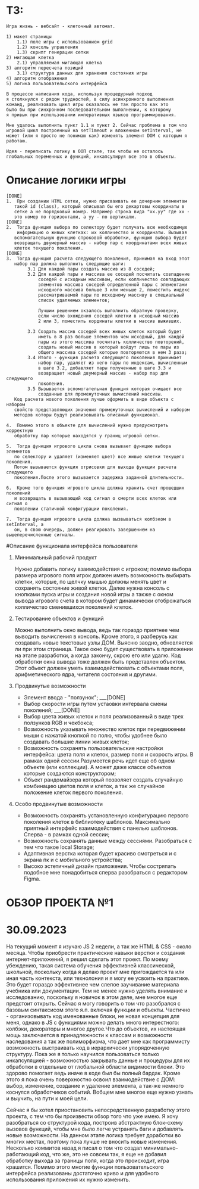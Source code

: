 # ТЗ:

    Игра жизнь - вебсайт - клеточный автомат.

    1) макет страницы
        1.1) поле игры с использованием grid
        1.2) консоль управления
        1.3) скрипт генерации сетки
    2) мигающая клетка
        2.1) управляемая мигающая клетка
    3) алгоритм пересчета позиций
        3.1) структура данных для хранения состояния игры
    4) алгоритм отображения
    5) логика пользовательского интерфейса

    В процессе написания кода, используя процедурный подход
    я столкнулся с рядом трудностей, в силу асинхронного выполнения
    команд, реализовать цикл игры оказалось не так просто как это
    было бы при синхронном последовательном выполнении, к которому
    я привык при использовании императивных языков программирования.

    Мне удалось выполнить пункт 1.1 и пункт 2. Сейчас проблема в том что
    игровой цикл построенный на setTimeout и вложенном setInterval, не
    может (или я просто не понимаю как) изменять элемент DOM с которым я
    работаю. 
    
    Идея - переписать логику в ООП стиле, так чтобы не осталось
    глобальных переменных и функций, инкапсулируя все это в объекты.


# Описание логики игры

	[DONE]
	1.  При создании HTML сетки, нужно присваивать ее дочерним элементам
	   такой id (class), который описывал бы его декартовы координаты в
	   сетке а не порядковый номер. Например строка вида "xx.yy" где хх -
	   это номер по горизонтали, а уу - по вертикали. 
	[DONE]
	2.  Тогда функция выбора по селектору будет получать всю необходимую
        информацию о живых клетках: их колличество и координаты. Вызывая
	   вспомогательную функцию строковой обработки, функция выбора будет
	   возвращать двумерный массив - набор пар с координатами всех живых
	   клеток текущего поколения.
	[DONE]   
	3.  Тогда функция расчета следующего поколения, принимая на вход этот
	   набор пар должна выполнить следующие шаги:
			3.1 Для каждой пары создать массив из 8 соседей;
			3.2 Для каждой пары и массива ее соседей посчитать совпадение
			    соседей с исходным массивом, если колличество совпадающих
				элементов массива соседей определенной пары с элементами
				исходного массива больше 3 или меньше 2, поместить индекс
				рассматриваемой пары по исходному массиву в специальный
				список удаляемых элементов;

				Лучшим решением окзалось выполнить обратную проверку,
				если число вхождения соседей клетки в исходный массив
				2 или 3, поместить кординаты клетки в массив выживших.

			3.3 Создать массив соседей всех живых клеток который будет
			    иметь в 8 раз больше элементов чем исходный, для каждой
				пары из этого массива посчитать колличество повторений,
				создать новый массив в который войдут лишь те пары из 
				общего массива соседей которые повторяются в нем 3 раза;
			3.4 Итого - функция расчета следующего поколения принимает
			    набор пар, удаляет из него пары по индексам, вычисленным
				в шаге 3.2, добавляет пары полученные в шаге 3.3 и
				возвращает новый двумерный массив - набор пар для следующего
				поколения.
			3.5 Вызывается вспомогательная функция которая очищает все
				созданные для промежуточных вычислений массивы.
	   Код расчета нового поколения лучше оформить в виде объекта с набором
	   свойств представляющих значения промежуточных вычислений и набором
	   методов которы будут реализовывать описаный функционал.
		   
	4.  Помимо этого в объекте для вычислений нужно предусмотреть корректную
	   обработку пар которые находятся у границ игровой сетки.
	   
	5.  Тогда функция игрового цикла снова вызывает функцию выбора элемнетов
	   по селектору и удаляет (изменяет цвет) все живые клетки текущего поколения.
	   Потом вызывается функция отрисовки для выхода функции расчета следующего
	   поколения.После этого вызывается задержка заданной длительности.
	   
	6.  Кроме того функция игрового цикла должна хранить счет прошедших поколений
	   и возвращать в вызывающий код сигнал о смерти всех клеток или сигнал о
	   появлении статичной конфигурации поколения.
	   
	7.  Тогда функция игрового цикла должна вызвываться колбэком в setInterval, а
	   он, в свою очередь, должен реагировать завершением на вышеперечисленные сигналы.


#Описание функционала интерфейса пользователя

1. Минимальный рабочий продукт

	 Нужно добавить логику взаимодействия с игроком; помимо выбора
	размера игрового поля игрок должен иметь возможность выбирать
	клетки, которые, по щелчку мышью должны менять цвет и сохранять
	состояние живой клетки. Далее нужна консоль с кнопками пуска
	игры и создания новой игры а также с окном вывода игрового счета
	в котором будет динамически отоброжаться колличество сменившихся
	поколений клеток.
	
2. Тестирование объектов и функций

	 Можно выполнить окно вывода, ведь так гораздо приятнее
	чем выводить вычисления в консоль. Кроме этого, я разберусь
	как создавать новые текстовые узлы ДОМ. Выясню заодно,
	обновляется	ли при этом страница. Такое окно будет существовать
	в приложении на этапе разработки, а когда закончу, скрою его
	или удалю. Код обработки окна вывода тоже должен быть представлен
	объектом. Этот обьект должен уметь взаимодействовать с объектами
	поля, арифметического ядра, читателя состояния и другими.
	
3. Продвинутые возможности

	- Элемент ввода - "ползунок"; ___[DONE]
	- Выбор скорости игры путем устаовки интервала смены поколений; ___[DONE]
	- Выбор цвета живых клеток и поля реализованный в виде трех
	  ползунков RGB и чекбокса;
	- Возможность указывать множество клеток при передвижении мыши
	  с нажатой кнопкой по полю, чтобы удобнее было создавать
	  большие линии живых клеток;
	- Возможность сохранять пользовательские настройки интерфейса:
	  цвета поля и клеток, размер поля и скорость игры. В рамках
	  одной сессии.Разумеется речь идет еще об одном объекте (или
	  коллекции). А может даже классе объектов которые создаются
	  конструктором;
	- Объект рандомайзера который позволяет создать случайную
	  комбинацию цветов поля и клеток, а так же случайное
	  положение клеток первого поколения.
	  
4. Особо продвинутые возможности

	- Возможность сохранять установленную конфигурацию первого
	  поколения клеток в библиотеку шаблонов. Максимально приятный
	  интерфейс взаимодействия с панелью шаблонов. Сперва - в рамках
	  одной сессии;
	- Возможность сохранять данные между сессиями. Разобраться с тем
	  что такое local Storage;
	- Адаптивная верстка которая будет красиво смотреться и с экрана
	  пк и с мобильного устройства;
	- Высоко эстетичный дизайн приложения. Чтобы состряпать подобное
	  мне понадобиться сперва разобраться с редактором Figma.

# ОБЗОР ПРОЕКТА №1
# 30.09.2023

 На текущий момент я изучаю JS 2 недели, а так же HTML & CSS - 
около месяца. Чтобы приобрести практические навыки верстки и 
создания интернет-приложений, я решил сделать этот проект. По моему
убеждению, такая система обучения эффективней классической, школьной,
поскольку когда я делаю проект мне пригождается та или иная часть контекста,
или технолония и я могу ее усвоить на практике. Это будет гораздо эффективнее
чем слепое заучивание материала учебника или документации. Тем не менее
нужно уделять внимание и исследованию, поскольку я новичок в этом деле,
мне многое еще предстоит открыть. Сейчас я могу говорить о том что разобрался
с базовым синтаксисом этого я.п. включая функции и объекты. Частично - 
организовывать код именованные блоки, не новая концепция для меня, однако
в JS с функциями можно делать много интерестного: колбэки, декораторы и
многое другое.Что до объектов, их настоящая мощь заключается в принадлежности
к классам и возможности наследования а так же полиморфизма, что дает мне
как программисту возможность выстраивать код в иерархически упорядоченную
структуру. Пока же я только научился пользоваться только инкапсуляцией - 
возможностью закрывать данные и процедуры для их обработки в отдельные
от глобальной области видимости блоки. Это здорово помогает ведь иначе
в коде был бы полный бардак. Кроме этого я пока очень поверхностно освоил
взаимодействие с ДОМ: выбор, изменение, создание и удаление элемента, а так-же
немного коснулся обработчиков событий. Вобщем мне многое еще нужно узнать и выучить,
на пути к моей цели.

 Сейчас я бы хотел приостановить непосредственную разработку этого проекта,
с тем что бы произвести обзор того что уже имею. Я хочу разобраться со структурой
кода, построив абстрактную блок-схему вызовов функций, чтобы мне было легче устранять
баги и добавлять новые возможности. На данном этапе логика требует доработки во
многих местах, поэтому пока лучше не вносить новые изменения. Несколько коммитов
назад я писал о том что создал минимально-работающий код, что же, это не совсем так,
я еще не добавил обработку выхода за границы поля, когда это происходит, игра крашится.
Помимо этого многие функции пользовательского интерфейса реализованы достаточно криво
и для удобного использования приложения их нужно изменить.